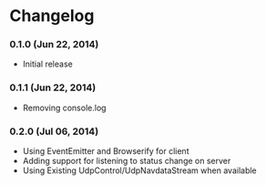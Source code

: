 # Changelog

### 0.1.0 (Jun 22, 2014)

- Initial release

### 0.1.1 (Jun 22, 2014)

- Removing console.log

### 0.2.0 (Jul 06, 2014)

- Using EventEmitter and Browserify for client
- Adding support for listening to status change on server
- Using Existing UdpControl/UdpNavdataStream when available